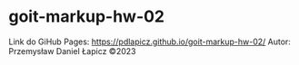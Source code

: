 # goit-markup-hw-02
Link do GiHub Pages: https://pdlapicz.github.io/goit-markup-hw-02/ 
Autor: Przemysław Daniel Łapicz ©2023
